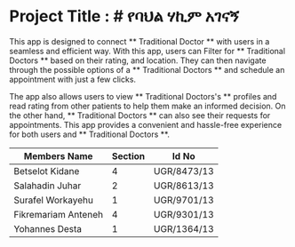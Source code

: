 # Project Title :  # የባህል ሃኪም አገናኝ 

This app is designed to connect ** Traditional Doctor ** with users in a seamless and efficient way. With this app, users can Filter for ** Traditional Doctors ** based on their rating, and location. They can then navigate through the possible options of a ** Traditional Doctors ** and schedule an appointment with just a few clicks. 

The app also allows users to view ** Traditional Doctors's ** profiles and read rating from other patients to help them make an informed decision. On the other hand, ** Traditional Doctors ** can also see their requests for appointments. This app provides a convenient and hassle-free experience for both users and ** Traditional Doctors **.


|   Members Name      |  Section |  Id No       |
| --------------------| -------- | ------------ |
| Betselot Kidane     |     4    | UGR/8473/13  |
| Salahadin Juhar     |     2    | UGR/8613/13  |
| Surafel Workayehu   |     1    | UGR/9701/13  |
| Fikremariam Anteneh |     4    | UGR/9301/13  |
| Yohannes Desta      |     1    | UGR/1364/13  |


